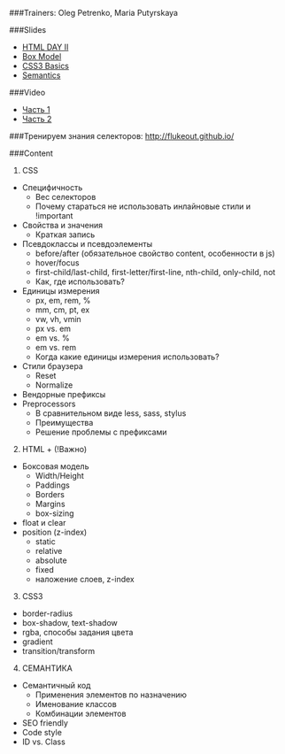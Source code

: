 ###Trainers: Oleg Petrenko, Maria Putyrskaya

###Slides
  - [HTML DAY II](http://slides.com/olegpetrenko/deck-1#/)
  - [Box Model](http://slides.com/maria_putyrskaya/css-elements-layout-and-position#/)
  - [CSS3 Basics](http://slides.com/maria_putyrskaya/css3basics#/)
  - [Semantics](http://slides.com/maria_putyrskaya/semantics#/)

###Video
- [Часть 1](https://www.youtube.com/watch?v=MJAqvRK6hg8)
- [Часть 2](https://www.youtube.com/watch?v=zTpaqLBeOOY)

###Тренируем знания селекторов:
http://flukeout.github.io/

###Content
1. CSS
  - Специфичность
    - Вес селекторов
    - Почему стараться не использовать инлайновые стили и !important
  - Свойства и значения
    - Краткая запись
  - Псевдоклассы и псевдоэлементы
    - before/after (обязательное свойство content, особенности в js)
    - hover/focus
    - first-child/last-child, first-letter/first-line, nth-child, only-child, not
    - Как, где использовать?
  - Единицы измерения
    - px, em, rem, %
    - mm, cm, pt, ex
    - vw, vh, vmin
    - px vs. em
    - em vs. %
    - em vs. rem
    - Когда какие единицы измерения использовать?
  - Стили браузера
    - Reset
    - Normalize
  - Вендорные префиксы
  - Preprocessors
    - В сравнительном виде less, sass, stylus
    - Преимущества
    - Решение проблемы с префиксами
2. HTML + (!Важно)
  - Боксовая модель
    - Width/Height
    - Paddings
    - Borders
    - Margins
    - box-sizing
  - float и clear
  - position (z-index)
    - static
    - relative
    - absolute
    - fixed
    - наложение слоев, z-index
3. CSS3
  - border-radius
  - box-shadow, text-shadow
  - rgba, способы задания цвета
  - gradient
  - transition/transform
4. СЕМАНТИКА
  - Семантичный код
    - Применения элементов по назначению
    - Именование классов
    - Комбинации элементов
  - SEO friendly 
  - Сode style
  - ID vs. Class